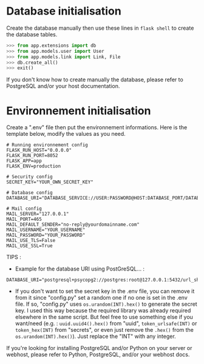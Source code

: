 # Database initialisation 
Create the database manually then use these lines in `flask shell` to create the database tables.
```python
>>> from app.extensions import db
>>> from app.models.user import User
>>> from app.models.link import Link, File
>>> db.create_all()
>>> exit()
```
If you don't know how to create manually the database, please refer to PostgreSQL and/or your host documentation.

# Environnement initialisation
Create a ".env" file then put the environnement informations. Here is the template below, modify the values as you need.
```properties
# Running environnement config
FLASK_RUN_HOST="0.0.0.0"
FLASK_RUN_PORT=8052
FLASK_APP=app
FLASK_ENV=production

# Security config
SECRET_KEY="YOUR_OWN_SECRET_KEY"

# Database config
DATABASE_URI="DATABASE_SERVICE://USER:PASSWORD@HOST:DATABASE_PORT/DATABASE_NAME"

# Mail config
MAIL_SERVER="127.0.0.1"
MAIL_PORT=465
MAIL_DEFAULT_SENDER="no-reply@yourdomainname.com"
MAIL_USERNAME="YOUR_USERNAME"
MAIL_PASSWORD="YOUR_PASSWORD"
MAIL_USE_TLS=False
MAIL_USE_SSL=True
```
TIPS :
- Example for the database URI using PostGreSQL... :
```properties
DATABASE_URI="postgresql+psycopg2://postgres:root@127.0.0.1:5432/url_shortener"
```
- If you don't want to set the secret key in the .env file, you can remove it from it since "config.py" set a random one if no one is set in the .env file. If so, "config.py" uses `os.urandom(INT).hex()` to generate the secret key. I used this way because the required library was already required elsewhere in the same script. But feel free to use something else if you want/need (e.g. : `uuid.uuid4().hex()` from "uuid", `token_urlsafe(INT)` or `token_hex(INT)` from "secrets", or even just remove the `.hex()` from the `os.urandom(INT).hex()`). Just replace the "INT" with any integer.

If you're looking for installing PostgreSQL and/or Python on your server or webhost, please refer to Python, PostgreSQL, and/or your webhost docs.